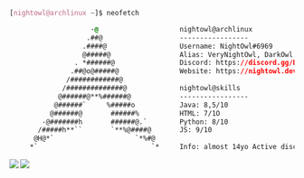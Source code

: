 <!-- 

	~> If you see this  i want to tell you something...
 NEVER GONA GIVE YOU UP NEVER GONNA LET YOU DOWN

-->

```css
[nightowl@archlinux ~]$ neofetch

                    -@                    nightowl@archlinux
                   .##@                   -----------------
                  .####@                  Username: NightOwl#6969
                  @#####@                 Alias: VeryNightOwl, DarkOwl
                . *######@                Discord: https://discord.gg/BgkBS3Hckq
               .##@o@#####@               Website: https://nightowl.dev
              /############@            
             /##############@             nightowl@skills
            @######@**%######@            -----------------
           @######`     %#####o           Java: 8,5/10
          @######@       ######%          HTML: 7/1O
        -@#######h       ######@.`        Python: 8/10
       /#####h**``       `**%@####@       JS: 9/10
      @H@*`                    `*%#@    
     *`                            `*     Info: almost 14yo Active discord user and self-taught developer.

```



<img align="left" src="https://github-readme-stats.vercel.app/api?username=NightOwlDevs&count_private=true&line_height=21&show_icons=true&hide_border=true&theme=dracula"/>
<img align="left" src="https://github-readme-stats.vercel.app/api/top-langs/?username=NightOwlDevs&layout=compact&card_width=250&hide_border=true&theme=dracula"/>
 <img src="https://komarev.com/ghpvc/?username=NightOwlDevs&style=flat-square&color=blue" alt=""/>
